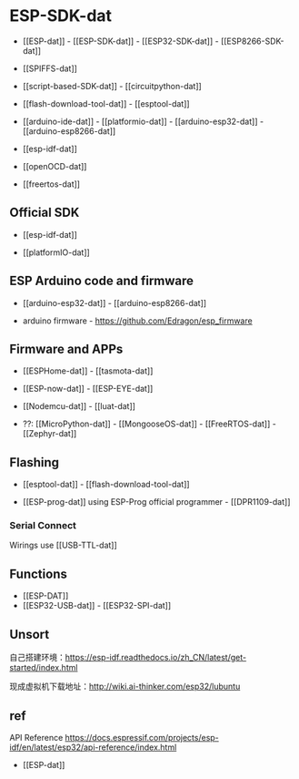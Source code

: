 



# ESP-SDK-dat

- [[ESP-dat]] - [[ESP-SDK-dat]] - [[ESP32-SDK-dat]] - [[ESP8266-SDK-dat]]

- [[SPIFFS-dat]]

- [[script-based-SDK-dat]] - [[circuitpython-dat]]

- [[flash-download-tool-dat]] - [[esptool-dat]]

- [[arduino-ide-dat]] - [[platformio-dat]] - [[arduino-esp32-dat]] - [[arduino-esp8266-dat]]

- [[esp-idf-dat]] 

- [[openOCD-dat]] 

- [[freertos-dat]]


## Official SDK 

- [[esp-idf-dat]] 

- [[platformIO-dat]]


## ESP Arduino code and firmware 


- [[arduino-esp32-dat]] - [[arduino-esp8266-dat]]

- arduino firmware - https://github.com/Edragon/esp_firmware

## Firmware and APPs 

- [[ESPHome-dat]] - [[tasmota-dat]]

- [[ESP-now-dat]] - [[ESP-EYE-dat]]

- [[Nodemcu-dat]] - [[luat-dat]]

- ??: [[MicroPython-dat]] - [[MongooseOS-dat]] - [[FreeRTOS-dat]] - [[Zephyr-dat]]


## Flashing 

- [[esptool-dat]] - [[flash-download-tool-dat]]

- [[ESP-prog-dat]] using ESP-Prog official programmer - [[DPR1109-dat]]

### Serial Connect 
Wirings use [[USB-TTL-dat]]


## Functions 

- [[ESP-DAT]]
- [[ESP32-USB-dat]] - [[ESP32-SPI-dat]] 


## Unsort 

自己搭建环境：https://esp-idf.readthedocs.io/zh_CN/latest/get-started/index.html

现成虚拟机下载地址：http://wiki.ai-thinker.com/esp32/lubuntu



## ref 

API Reference
https://docs.espressif.com/projects/esp-idf/en/latest/esp32/api-reference/index.html

- [[ESP-dat]]

